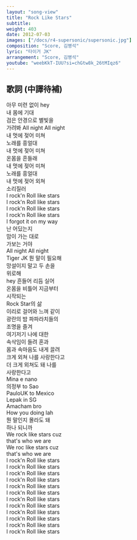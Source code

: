 ```yaml
---
layout: "song-view"
title: "Rock Like Stars"
subtitle:
weight: 403
date: 2012-07-03
images: ["/docs/r4-supersonic/supersonic.jpg"]
composition: "Score, 김병석"
lyric: "타이거 JK"
arrangement: "Score, 김병석"
youtube: "weebKkT-IUU?si=chGtw8k_26tMIqz6"
---
```


## 歌詞 (中譯待補)

아무 미련 없이 hey  
내 몸에 기대  
검은 안경으로 별빛을  
가려봐 All night All night  
내 멋에 젖어 미쳐  
노래를 흥얼대  
내 멋에 젖어 미쳐  
온몸을 흔들래  
내 멋에 젖어 미쳐  
노래를 흥얼대  
내 멋에 젖어 외쳐  
소리질러  
I rock'n Roll like stars  
I rock'n Roll like stars  
I rock'n Roll like stars  
I rock'n Roll like stars  
I forgot it on my way  
난 어딨는지  
맘이 가는 대로  
가보는 거야  
All night All night  
Tiger JK 뭔 말이 필요해  
망설이지 말고 두 손을  
위로해  
hey 흔들어 리듬 실어  
온몸을 비틀어 지금부터  
시작되는  
Rock Star의 삶  
이리로 걸어와 느껴 같이  
광란의 밤 파파라치들의  
조명을 즐겨  
여기저기 나에 대한  
속삭임이 들려 혼과  
몸과 속마음도 내게 끌려  
크게 외쳐 나를 사랑한다고  
더 크게 외쳐도 돼 나를  
사랑한다고  
Mina e nano  
의정부 to Sao  
PauloUK to Mexico  
Lepak in SG  
Amacham bro  
How you doing lah  
뭔 말인지 몰라도 돼  
하나 되니까  
We rock like stars cuz  
that's who we are  
We roc like stars cuz  
that's who we are  
I rock'n Roll like stars  
I rock'n Roll like stars  
I rock'n Roll like stars  
I rock'n Roll like stars  
I rock'n Roll like stars  
I rock'n Roll like stars  
I rock'n Roll like stars  
I rock'n Roll like stars  
I rock'n Roll like stars  
I rock'n Roll like stars  
I rock'n Roll like stars  
I rock'n Roll like stars  
